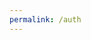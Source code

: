 ```yaml
---
permalink: /auth
---
```


<script>
    const url = new URL(location.href);

    const urlParams = url.searchParams;

    const code = urlParams.get("code");

    console.log(code);
    const token = getToken(code);
    console.log(token);


    async function getToken(code) {
        const { access_token } = await fetch("https://github.com/login/oauth",
                {
                    code: code,
                    client_id: "{{ site.client_id }}",
                    client_secret: "{{ site.client_secret }}"
                },
                {
                    method: "POST",
                    headers: {
                        "Accept" : "application/json",
                    }
                })
                .then(response => response.json())
                .then(data => {
                    console.log(data);
                })
                .catch(error => console.log(error));
    }

    
</script>